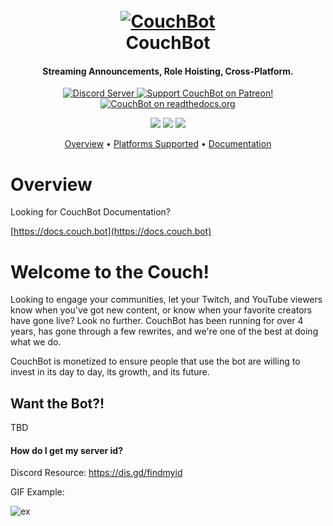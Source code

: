 <h1 align="center">
  <br>
  <a href="https://couch.bot"><img src="https://i.imgur.com/6nPQ8vN.png" alt="CouchBot"></a>
  <br>
  CouchBot
  <br>
</h1>

<h4 align="center">Streaming Announcements, Role Hoisting, Cross-Platform.</h4>

<p align="center">
  <a href="http://discord.couch.bot">
    <img src="https://discord.com/api/guilds/263688866978988032/widget.png?style=shield" alt="Discord Server">
  </a>
  <a href="https://patreon.com/CouchBot">
    <img src="https://img.shields.io/badge/Support-CouchBot!-blueviolet.svg" alt="Support CouchBot on Patreon!">
  </a>
  <a href="http://docs.couch.bot">
    <img src="https://readthedocs.org/projects/couchbot/badge/?version=latest" alt="CouchBot on readthedocs.org">
  </a>
</p>

<p align="center">
  <img src="https://github.com/MTDCodes/CouchBot/actions/workflows/deploy-antenna.yml/badge.svg" />
  <img src="https://github.com/MTDCodes/CouchBot/actions/workflows/deploy-couchbot.yml/badge.svg" />
  <img src="https://github.com/MTDCodes/CouchBot/actions/workflows/deploy-reclinerbot.yml/badge.svg" />
</p>

<p align="center">
  <a href="https://docs.couch.bot/#overview">Overview</a>
  •
  <a href="https://docs.couch.bot/#platforms-supported">Platforms Supported</a>
  •
  <a href="https://docs.couch.bot/">Documentation</a>
</p>

# Overview

Looking for CouchBot Documentation? 

[https://docs.couch.bot](https://docs.couch.bot)


# Welcome to the Couch!

Looking to engage your communities, let your Twitch, and YouTube viewers know when you've got new content, or know when your favorite creators have gone live? Look no further. CouchBot has been running for over 4 years, has gone through a few rewrites, and we're one of the best at doing what we do.

CouchBot is monetized to ensure people that use the bot are willing to invest in its day to day, its growth, and its future. 

## Want the Bot?!

TBD 

#### How do I get my server id?
Discord Resource: https://dis.gd/findmyid

GIF Example: 

![ex](https://i.imgur.com/sSzb8sf.gif)

